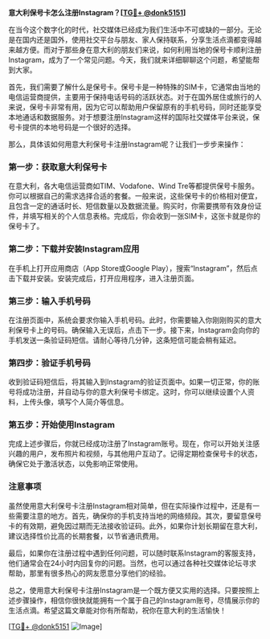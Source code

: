 **意大利保号卡怎么注册Instagram？[[TG💪+ @donk5151](https://t.me/s/donk5151)]**

在当今这个数字化的时代，社交媒体已经成为我们生活中不可或缺的一部分。无论是在国内还是国外，使用社交平台与朋友、家人保持联系，分享生活点滴都变得越来越方便。而对于那些身在意大利的朋友们来说，如何利用当地的保号卡顺利注册Instagram，成为了一个常见问题。今天，我们就来详细聊聊这个问题，希望能帮到大家。

首先，我们需要了解什么是保号卡。保号卡是一种特殊的SIM卡，它通常由当地的电信运营商提供，主要用于保持电话号码的活跃状态。对于在国外居住或旅行的人来说，保号卡非常有用，因为它可以帮助用户保留原有的手机号码，同时还能享受本地通话和数据服务。对于想要注册Instagram这样的国际社交媒体平台来说，保号卡提供的本地号码是一个很好的选择。

那么，具体该如何用意大利保号卡注册Instagram呢？让我们一步步来操作：

### 第一步：获取意大利保号卡

在意大利，各大电信运营商如TIM、Vodafone、Wind Tre等都提供保号卡服务。你可以根据自己的需求选择合适的套餐。一般来说，这些保号卡的价格相对便宜，且包含一定的通话时长、短信数量以及数据流量。购买时，你需要携带有效身份证件，并填写相关的个人信息表格。完成后，你会收到一张SIM卡，这张卡就是你的保号卡了。

### 第二步：下载并安装Instagram应用

在手机上打开应用商店（App Store或Google Play），搜索“Instagram”，然后点击下载并安装。安装完成后，打开应用程序，进入注册页面。

### 第三步：输入手机号码

在注册页面中，系统会要求你输入手机号码。此时，你需要输入你刚刚购买的意大利保号卡上的号码。确保输入无误后，点击下一步。接下来，Instagram会向你的手机发送一条验证码短信。请耐心等待几分钟，这条短信可能会稍有延迟。

### 第四步：验证手机号码

收到验证码短信后，将其输入到Instagram的验证页面中。如果一切正常，你的账号将成功注册，并自动与你的意大利保号卡绑定。这时，你可以继续设置个人资料，上传头像，填写个人简介等信息。

### 第五步：开始使用Instagram

完成上述步骤后，你就已经成功注册了Instagram账号。现在，你可以开始关注感兴趣的用户，发布照片和视频，与其他用户互动了。记得定期检查保号卡的状态，确保它处于激活状态，以免影响正常使用。

### 注意事项

虽然使用意大利保号卡注册Instagram相对简单，但在实际操作过程中，还是有一些需要注意的地方。首先，确保你的手机支持当地的网络频段。其次，要留意保号卡的有效期，避免因过期而无法接收验证码。此外，如果你计划长期留在意大利，建议选择性价比高的长期套餐，以节省通讯费用。

最后，如果你在注册过程中遇到任何问题，可以随时联系Instagram的客服支持，他们通常会在24小时内回复你的问题。当然，也可以通过各种社交媒体论坛寻求帮助，那里有很多热心的网友愿意分享他们的经验。

总之，使用意大利保号卡注册Instagram是一个既方便又实用的选择。只要按照上述步骤操作，相信你很快就能拥有一个属于自己的Instagram账号，尽情展示你的生活点滴。希望这篇文章能对你有所帮助，祝你在意大利的生活愉快！

[[TG💪+ @donk5151](https://t.me/s/donk5151) ![Image](https://i.postimg.cc/rwNCRYN7/Snipaste-2025-04-30-17-27-05.png)]
